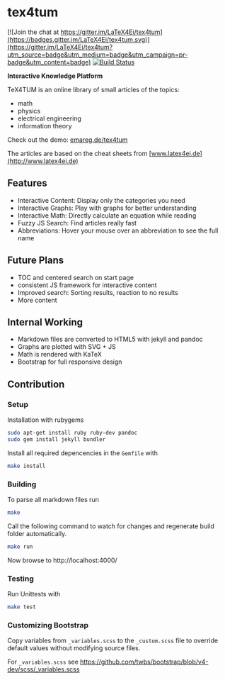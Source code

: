 # tex4tum

[![Join the chat at https://gitter.im/LaTeX4Ei/tex4tum](https://badges.gitter.im/LaTeX4Ei/tex4tum.svg)](https://gitter.im/LaTeX4Ei/tex4tum?utm_source=badge&utm_medium=badge&utm_campaign=pr-badge&utm_content=badge)
[![Build Status](https://travis-ci.org/latex4ei/tex4tum.svg?branch=master)](https://travis-ci.org/latex4ei/tex4tum)

**Interactive Knowledge Platform**

TeX4TUM is an online library of small articles of the topics:
* math
* physics
* electrical engineering
* information theory

Check out the demo: [emareg.de/tex4tum](http://emareg.de/tex4tum)

The articles are based on the cheat sheets from [www.latex4ei.de](http://www.latex4ei.de)

## Features
* Interactive Content: Display only the categories you need
* Interactive Graphs: Play with graphs for better understanding
* Interactive Math: Directly calculate an equation while reading
* Fuzzy JS Search: Find articles really fast
* Abbreviations: Hover your mouse over an abbreviation to see the full name

## Future Plans
* TOC and centered search on start page
* consistent JS framework for interactive content
* Improved search: Sorting results, reaction to no results
* More content

## Internal Working
* Markdown files are converted to HTML5 with jekyll and pandoc
* Graphs are plotted with SVG + JS
* Math is rendered with KaTeX
* Bootstrap for full responsive design

## Contribution
### Setup
Installation with rubygems
```bash
sudo apt-get install ruby ruby-dev pandoc
sudo gem install jekyll bundler
```
Install all required depencencies in the `Gemfile` with
```bash
make install
```

### Building
To parse all markdown files run
```bash
make
```
Call the following command to watch for changes and regenerate build folder automatically.
```bash
make run
```
Now browse to http://localhost:4000/

### Testing
Run Unittests with
```bash
make test
```

### Customizing Bootstrap
Copy variables from `_variables.scss` to the `_custom.scss` file to override default values without modifying source files.

For `_variables.scss` see https://github.com/twbs/bootstrap/blob/v4-dev/scss/_variables.scss
